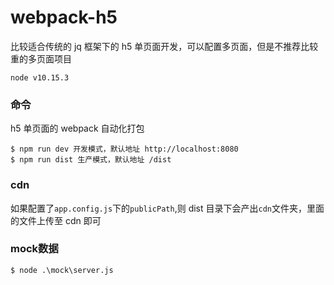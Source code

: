 # webpack-h5

比较适合传统的 jq 框架下的 h5 单页面开发，可以配置多页面，但是不推荐比较重的多页面项目

```
node v10.15.3
```

### 命令

h5 单页面的 webpack 自动化打包

```
$ npm run dev 开发模式，默认地址 http://localhost:8080
$ npm run dist 生产模式，默认地址 /dist
```

### cdn

如果配置了`app.config.js`下的`publicPath`,则 dist 目录下会产出`cdn`文件夹，里面的文件上传至 cdn 即可


### mock数据
```
$ node .\mock\server.js
```